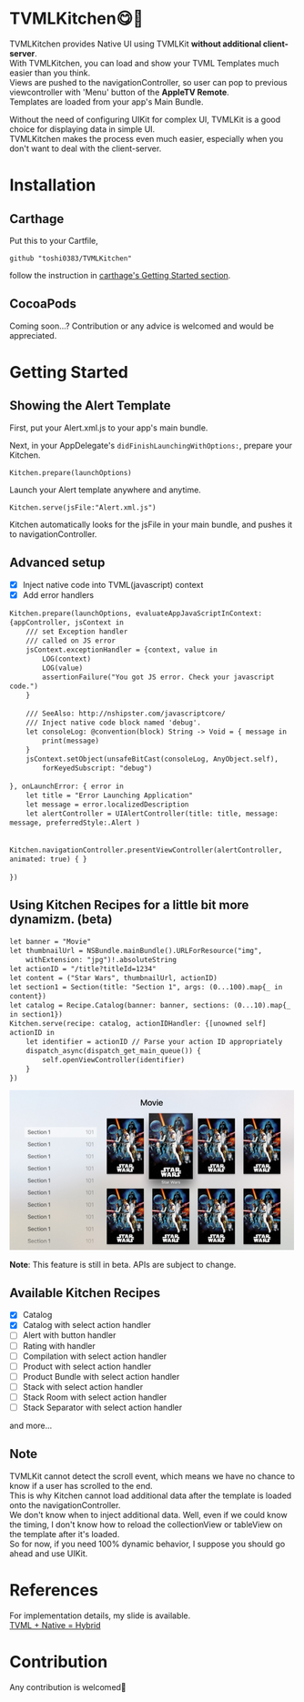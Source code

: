 # TVMLKitchen😋🍴
TVMLKitchen provides Native UI using TVMLKit **without additional client-server**.  
With TVMLKitchen, you can load and show your TVML Templates much easier than you think.  
Views are pushed to the navigationController, so user can pop to previous viewcontroller with 'Menu' button of the **AppleTV Remote**.  
Templates are loaded from your app's Main Bundle.

Without the need of configuring UIKit for complex UI, TVMLKit is a good choice for displaying data in simple UI.  
TVMLKitchen makes the process even much easier, especially when you don't want to deal with the client-server.

# Installation

## Carthage
Put this to your Cartfile,
```
github "toshi0383/TVMLKitchen"
```

follow the instruction in [carthage's Getting Started section](https://github.com/Carthage/Carthage#getting-started).

## CocoaPods
Coming soon...? Contribution or any advice is welcomed and would be appreciated.

# Getting Started

## Showing the Alert Template

First, put your Alert.xml.js to your app's main bundle.

Next, in your AppDelegate's `didFinishLaunchingWithOptions:`, prepare your Kitchen.
```
Kitchen.prepare(launchOptions)
```

Launch your Alert template anywhere and anytime.

```
Kitchen.serve(jsFile:"Alert.xml.js")
```

Kitchen automatically looks for the jsFile in your main bundle, and pushes it to navigationController.

## Advanced setup

- [x] Inject native code into TVML(javascript) context
- [x] Add error handlers

```
Kitchen.prepare(launchOptions, evaluateAppJavaScriptInContext:
{appController, jsContext in
    /// set Exception handler
    /// called on JS error
    jsContext.exceptionHandler = {context, value in
        LOG(context)
        LOG(value)
        assertionFailure("You got JS error. Check your javascript code.")
    }

    /// SeeAlso: http://nshipster.com/javascriptcore/
    /// Inject native code block named 'debug'.
    let consoleLog: @convention(block) String -> Void = { message in
        print(message)
    }
    jsContext.setObject(unsafeBitCast(consoleLog, AnyObject.self),
        forKeyedSubscript: "debug")

}, onLaunchError: { error in
    let title = "Error Launching Application"
    let message = error.localizedDescription
    let alertController = UIAlertController(title: title, message: message, preferredStyle:.Alert )

    Kitchen.navigationController.presentViewController(alertController, animated: true) { }

})
```

## Using Kitchen Recipes for a little bit more dynamizm. (beta)

```
let banner = "Movie"
let thumbnailUrl = NSBundle.mainBundle().URLForResource("img",
    withExtension: "jpg")!.absoluteString
let actionID = "/title?titleId=1234"
let content = ("Star Wars", thumbnailUrl, actionID)
let section1 = Section(title: "Section 1", args: (0...100).map{_ in content})
let catalog = Recipe.Catalog(banner: banner, sections: (0...10).map{_ in section1})
Kitchen.serve(recipe: catalog, actionIDHandler: {[unowned self] actionID in
    let identifier = actionID // Parse your action ID appropriately
    dispatch_async(dispatch_get_main_queue()) {
        self.openViewController(identifier)
    }
})
```

![Catalog Recipe looks like this](image/ss.png)

**Note**: This feature is still in beta. APIs are subject to change.

## Available Kitchen Recipes

- [x] Catalog
- [x] Catalog with select action handler
- [ ] Alert with button handler
- [ ] Rating with handler
- [ ] Compilation with select action handler
- [ ] Product with select action handler
- [ ] Product Bundle with select action handler
- [ ] Stack with select action handler
- [ ] Stack Room with select action handler
- [ ] Stack Separator with select action handler

and more...

## Note
TVMLKit cannot detect the scroll event, which means we have no chance to know if a user has scrolled to the end.  
This is why Kitchen cannot load additional data after the template is loaded onto the navigationController.  
We don't know when to inject additional data. Well, even if we could know the timing, I don't know how to reload the collectionView or tableView on the template after it's loaded.  
So for now, if you need 100% dynamic behavior, I suppose you should go ahead and use UIKit.

# References
For implementation details, my slide is available.  
[TVML + Native = Hybrid](https://speakerdeck.com/toshi0383/tvml-plus-native-equals-hybrid)

# Contribution
Any contribution is welcomed🎉

